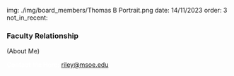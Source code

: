 img: ./img/board_members/Thomas B Portrait.png
date: 14/11/2023
order: 3
not_in_recent:

### Faculty Relationship

(About Me)

<a style = 'font-weight: bold; color: white;'>Contact Me Here:</a> <a style = 'color: blue eyes;'>riley@msoe.edu</a>